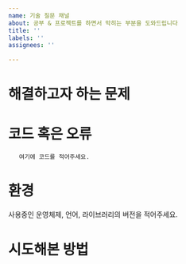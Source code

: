 ```yaml
---
name: 기술 질문 채널
about: 공부 & 프로젝트를 하면서 막히는 부분을 도와드립니다
title: ''
labels: ''
assignees: ''

---
```


<!--
본 양식은 질문의 막연함을 도와주기 위한 도움을 드리기 위한 것입니다. 
양식을 참고해서 자유롭게 적어주세요. 
필요 없는 부분은 삭제해주세요. 
-->

# 해결하고자 하는 문제


# 코드 혹은 오류
```
   여기에 코드를 적어주세요. 
```


# 환경
사용중인 운영체제, 언어, 라이브러리의 버전을 적어주세요.


# 시도해본 방법
